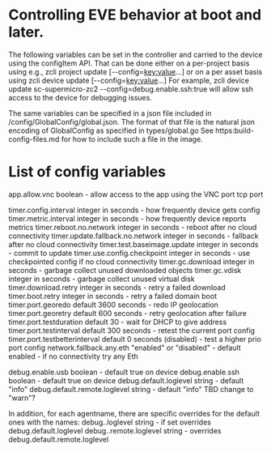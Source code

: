 # Controlling EVE behavior at boot and later.

The following variables can be set in the controller and carried to the device
using the configItem API. That can be done either on a per-project basis using e.g.,
    zcli project update <name> [--config=<key:value>...]
or on a per asset basis using
   zcli device update <name> [--config=<key:value>...]
For example,
zcli device update sc-supermicro-zc2 --config=debug.enable.ssh:true
will allow ssh access to the device for debugging issues.

The same variables can be specified in a json file included in /config/GlobalConfig/global.json. The format of that file is the natural json encoding of GlobalConfig as specified in types/global.go
See https:build-config-files.md for how to include such a file in the image.

# List of config variables

app.allow.vnc	   boolean - allow access to the app using the VNC port
		   	     tcp port

timer.config.interval	integer in seconds - how frequently device gets config
timer.metric.interval	integer in seconds - how frequently device reports metrics
timer.reboot.no.network	integer in seconds - reboot after no cloud connectivity
timer.update.fallback.no.network integer in seconds - fallback after no cloud connectivity
timer.test.baseimage.update	integer in seconds - commit to update
timer.use.config.checkpoint	integer in seconds - use checkpointed config if no cloud connectivity
timer.gc.download		integer in seconds - garbage collect unused downloaded objects
timer.gc.vdisk			integer in seconds - garbage collect unused virtual disk
timer.download.retry		integer in seconds - retry a failed download
timer.boot.retry		integer in seconds - retry a failed domain boot
timer.port.georedo		default 3600 seconds - redo IP geolocation
timer.port.georetry		default 600 seconds - retry geolocation after failure
timer.port.testduration		default 30 - wait for DHCP to give address
timer.port.testinterval		default 300 seconds - retest the current port config
timer.port.testbetterinterval	default 0 seconds (disabled) - test a higher prio port config
network.fallback.any.eth	"enabled" or "disabled" - default enabled - if no connectivity try any Eth

debug.enable.usb		boolean - default true on device
debug.enable.ssh		boolean - default true on device
debug.default.loglevel		string - default "info"
debug.default.remote.loglevel	string - default "info" TBD change to "warn"?

In addition, for each agentname, there are specific overrides for the default
ones with the names:
debug.<agentname>.loglevel		string - if set overrides debug.default.loglevel
debug.<agentname>.remote.loglevel	string - overrides debug.default.remote.loglevel
